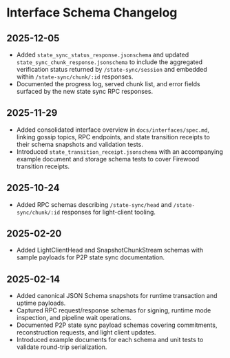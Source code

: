 # Interface Schema Changelog

## 2025-12-05

- Added `state_sync_status_response.jsonschema` and updated
  `state_sync_chunk_response.jsonschema` to include the aggregated verification
  status returned by `/state-sync/session` and embedded within
  `/state-sync/chunk/:id` responses.
- Documented the progress log, served chunk list, and error fields surfaced by
  the new state sync RPC responses.

## 2025-11-29

- Added consolidated interface overview in `docs/interfaces/spec.md`, linking
  gossip topics, RPC endpoints, and state transition receipts to their schema
  snapshots and validation tests.
- Introduced `state_transition_receipt.jsonschema` with an accompanying example
  document and storage schema tests to cover Firewood transition receipts.

## 2025-10-24

- Added RPC schemas describing `/state-sync/head` and `/state-sync/chunk/:id`
  responses for light-client tooling.

## 2025-02-20

- Added LightClientHead and SnapshotChunkStream schemas with sample payloads for P2P state sync documentation.

## 2025-02-14

- Added canonical JSON Schema snapshots for runtime transaction and uptime payloads.
- Captured RPC request/response schemas for signing, runtime mode inspection, and pipeline wait operations.
- Documented P2P state sync payload schemas covering commitments, reconstruction requests, and light client updates.
- Introduced example documents for each schema and unit tests to validate round-trip serialization.
